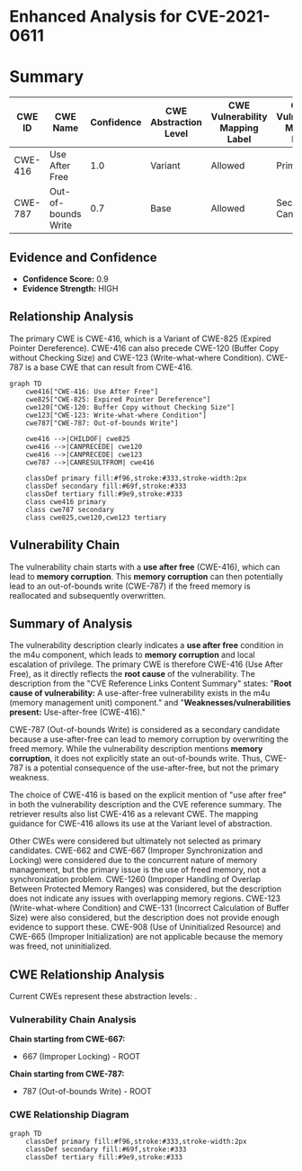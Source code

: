 # Enhanced Analysis for CVE-2021-0611

# Summary
| CWE ID | CWE Name | Confidence | CWE Abstraction Level | CWE Vulnerability Mapping Label | CWE-Vulnerability Mapping Notes |
|---|---|---|---|---|---|
| CWE-416 | Use After Free | 1.0 | Variant | Allowed | Primary CWE |
| CWE-787 | Out-of-bounds Write | 0.7 | Base | Allowed | Secondary Candidate |

## Evidence and Confidence

*   **Confidence Score:** 0.9
*   **Evidence Strength:** HIGH

## Relationship Analysis
The primary CWE is CWE-416, which is a Variant of CWE-825 (Expired Pointer Dereference). CWE-416 can also precede CWE-120 (Buffer Copy without Checking Size) and CWE-123 (Write-what-where Condition). CWE-787 is a base CWE that can result from CWE-416.

```mermaid
graph TD
    cwe416["CWE-416: Use After Free"]
    cwe825["CWE-825: Expired Pointer Dereference"]
    cwe120["CWE-120: Buffer Copy without Checking Size"]
    cwe123["CWE-123: Write-what-where Condition"]
    cwe787["CWE-787: Out-of-bounds Write"]
    
    cwe416 -->|CHILDOF| cwe825
    cwe416 -->|CANPRECEDE| cwe120
    cwe416 -->|CANPRECEDE| cwe123
    cwe787 -->|CANRESULTFROM| cwe416
    
    classDef primary fill:#f96,stroke:#333,stroke-width:2px
    classDef secondary fill:#69f,stroke:#333
    classDef tertiary fill:#9e9,stroke:#333
    class cwe416 primary
    class cwe787 secondary
    class cwe825,cwe120,cwe123 tertiary
```

## Vulnerability Chain
The vulnerability chain starts with a **use after free** (CWE-416), which can lead to **memory corruption**. This **memory corruption** can then potentially lead to an out-of-bounds write (CWE-787) if the freed memory is reallocated and subsequently overwritten.

## Summary of Analysis
The vulnerability description clearly indicates a **use after free** condition in the m4u component, which leads to **memory corruption** and local escalation of privilege. The primary CWE is therefore CWE-416 (Use After Free), as it directly reflects the **root cause** of the vulnerability. The description from the "CVE Reference Links Content Summary" states: "**Root cause of vulnerability:** A use-after-free vulnerability exists in the m4u (memory management unit) component." and "**Weaknesses/vulnerabilities present:** Use-after-free (CWE-416)."

CWE-787 (Out-of-bounds Write) is considered as a secondary candidate because a use-after-free can lead to memory corruption by overwriting the freed memory. While the vulnerability description mentions **memory corruption**, it does not explicitly state an out-of-bounds write. Thus, CWE-787 is a potential consequence of the use-after-free, but not the primary weakness.

The choice of CWE-416 is based on the explicit mention of "use after free" in both the vulnerability description and the CVE reference summary. The retriever results also list CWE-416 as a relevant CWE. The mapping guidance for CWE-416 allows its use at the Variant level of abstraction.

Other CWEs were considered but ultimately not selected as primary candidates. CWE-662 and CWE-667 (Improper Synchronization and Locking) were considered due to the concurrent nature of memory management, but the primary issue is the use of freed memory, not a synchronization problem. CWE-1260 (Improper Handling of Overlap Between Protected Memory Ranges) was considered, but the description does not indicate any issues with overlapping memory regions. CWE-123 (Write-what-where Condition) and CWE-131 (Incorrect Calculation of Buffer Size) were also considered, but the description does not provide enough evidence to support these. CWE-908 (Use of Uninitialized Resource) and CWE-665 (Improper Initialization) are not applicable because the memory was freed, not uninitialized.


## CWE Relationship Analysis

Current CWEs represent these abstraction levels: .


### Vulnerability Chain Analysis

**Chain starting from CWE-667:**
- 667 (Improper Locking) - ROOT


**Chain starting from CWE-787:**
- 787 (Out-of-bounds Write) - ROOT



### CWE Relationship Diagram

```mermaid
graph TD
    classDef primary fill:#f96,stroke:#333,stroke-width:2px
    classDef secondary fill:#69f,stroke:#333
    classDef tertiary fill:#9e9,stroke:#333
```